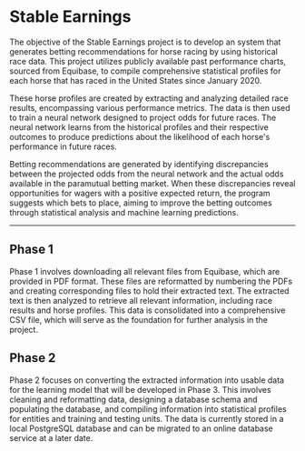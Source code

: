 # Stable Earnings

The objective of the Stable Earnings project is to develop an system that generates betting recommendations for horse racing by using historical race data. This project utilizes publicly available past performance charts, sourced from Equibase, to compile comprehensive statistical profiles for each horse that has raced in the United States since January 2020.

These horse profiles are created by extracting and analyzing detailed race results, encompassing various performance metrics. The data is then used to train a neural network designed to project odds for future races. The neural network learns from the historical profiles and their respective outcomes to produce predictions about the likelihood of each horse's performance in future races.

Betting recommendations are generated by identifying discrepancies between the projected odds from the neural network and the actual odds available in the paramutual betting market. When these discrepancies reveal opportunities for wagers with a positive expected return, the program suggests which bets to place, aiming to improve the betting outcomes through statistical analysis and machine learning predictions.

---

## Phase 1
Phase 1 involves downloading all relevant files from Equibase, which are provided in PDF format. These files are reformatted by numbering the PDFs and creating corresponding files to hold their extracted text. The extracted text is then analyzed to retrieve all relevant information, including race results and horse profiles. This data is consolidated into a comprehensive CSV file, which will serve as the foundation for further analysis in the project.

## Phase 2
Phase 2 focuses on converting the extracted information into usable data for the learning model that will be developed in Phase 3. This involves cleaning and reformatting data, designing a database schema and populating the database, and compiling information into statistical profiles for entities and training and testing units. The data is currently stored in a local PostgreSQL database and can be migrated to an online database service at a later date.
